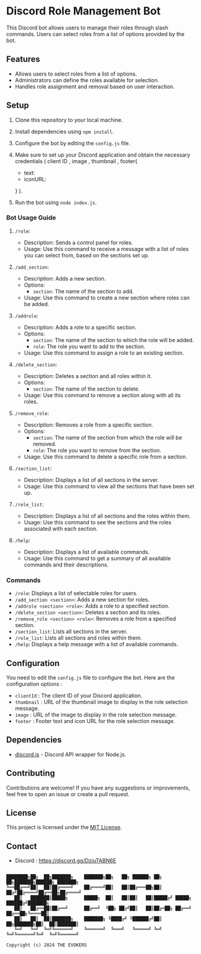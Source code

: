 # Discord Role Management Bot

This Discord bot allows users to manage their roles through slash commands. Users can select roles from a list of options provided by the bot.

## Features

- Allows users to select roles from a list of options.
- Administrators can define the roles available for selection.
- Handles role assignment and removal based on user interaction.

## Setup

1. Clone this repository to your local machine.
2. Install dependencies using `npm install`.
3. Configure the bot by editing the `config.js` file.
4. Make sure to set up your Discord application and obtain the necessary credentials 
(
   client ID , image , thumbnail , footer{
      - text: 
      - iconURL:
        
   }
   ).
5. Run the bot using `node index.js`.


### Bot Usage Guide

1. `/role`:
   - Description: Sends a control panel for roles.
   - Usage: Use this command to receive a message with a list of roles you can select from, based on the sections set up.

2. `/add_section`:
   - Description: Adds a new section.
   - Options: 
     - `section`: The name of the section to add.
   - Usage: Use this command to create a new section where roles can be added.

3. `/addrole`:
   - Description: Adds a role to a specific section.
   - Options:
     - `section`: The name of the section to which the role will be added.
     - `role`: The role you want to add to the section.
   - Usage: Use this command to assign a role to an existing section.

4. `/delete_section`:
   - Description: Deletes a section and all roles within it.
   - Options:
     - `section`: The name of the section to delete.
   - Usage: Use this command to remove a section along with all its roles.

5. `/remove_role`:
   - Description: Removes a role from a specific section.
   - Options:
     - `section`: The name of the section from which the role will be removed.
     - `role`: The role you want to remove from the section.
   - Usage: Use this command to delete a specific role from a section.

6. `/section_list`:
   - Description: Displays a list of all sections in the server.
   - Usage: Use this command to view all the sections that have been set up.

7. `/role_list`:
   - Description: Displays a list of all sections and the roles within them.
   - Usage: Use this command to see the sections and the roles associated with each section.

8. `/help`:
   - Description: Displays a list of available commands.
   - Usage: Use this command to get a summary of all available commands and their descriptions.




### Commands

- `/role`: Displays a list of selectable roles for users.
- `/add_section <section>`: Adds a new section for roles.
- `/addrole <section> <role>`: Adds a role to a specified section.
- `/delete_section <section>`: Deletes a section and its roles.
- `/remove_role <section> <role>`: Removes a role from a specified section.
- `/section_list`: Lists all sections in the server.
- `/role_list`: Lists all sections and roles within them.
- `/help`: Displays a help message with a list of available commands.

## Configuration

You need to edit the `config.js` file to configure the bot. Here are the configuration options :

- `clientId` : The client ID of your Discord application.
- `thumbnail` : URL of the thumbnail image to display in the role selection message.
- `image` : URL of the image to display in the role selection message.
- `footer` : Footer text and icon URL for the role selection message.

## Dependencies

- [discord.js](https://discord.js.org) - Discord API wrapper for Node.js.

## Contributing

Contributions are welcome! If you have any suggestions or improvements, feel free to open an issue or create a pull request.

## License

This project is licensed under the [MIT License](LICENSE).

## Contact

- Discord : https://discord.gg/DzjuTABN6E

```

████████╗██╗  ██╗███████╗    ███████╗██╗   ██╗ ██████╗ ██╗  ██╗███████╗██████╗ ███████╗
╚══██╔══╝██║  ██║██╔════╝    ██╔════╝██║   ██║██╔═══██╗██║ ██╔╝██╔════╝██╔══██╗██╔════╝
   ██║   ███████║█████╗      █████╗  ██║   ██║██║   ██║█████╔╝ █████╗  ██████╔╝███████╗
   ██║   ██╔══██║██╔══╝      ██╔══╝  ╚██╗ ██╔╝██║   ██║██╔═██╗ ██╔══╝  ██╔══██╗╚════██║
   ██║   ██║  ██║███████╗    ███████╗ ╚████╔╝ ╚██████╔╝██║  ██╗███████╗██║  ██║███████║
   ╚═╝   ╚═╝  ╚═╝╚══════╝    ╚══════╝  ╚═══╝   ╚═════╝ ╚═╝  ╚═╝╚══════╝╚═╝  ╚═╝╚══════╝
                                                                                    
Copyright (c) 2024 THE EVOKERS
```

